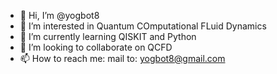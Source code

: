 - 👋 Hi, I’m @yogbot8
- 👀 I’m interested in Quantum COmputational FLuid Dynamics
- 🌱 I’m currently learning QISKIT and Python
- 💞️ I’m looking to collaborate on QCFD
- 📫 How to reach me: mail to: yogbot8@gmail.com

<!---
yogbot8/yogbot8 is a ✨ special ✨ repository because its `README.md` (this file) appears on your GitHub profile.
You can click the Preview link to take a look at your changes.
--->
